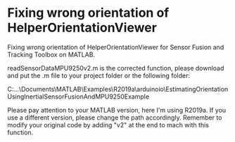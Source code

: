 # Fixing wrong orientation of HelperOrientationViewer

Fixing wrong orientation of HelperOrientationViewer for Sensor Fusion and Tracking Toolbox on MATLAB.

readSensorDataMPU9250v2.m is the corrected function, please download and put the .m file to your project folder or the following folder:

C:\...<User>\Documents\MATLAB\Examples\R2019a\arduinoio\EstimatingOrientationUsingInertialSensorFusionAndMPU9250Example

Please pay attention to your MATLAB version, here I'm using R2019a. If you use a different version, please change the path accordingly. Remember to modify your original code by adding "v2" at the end to mach with this function.
